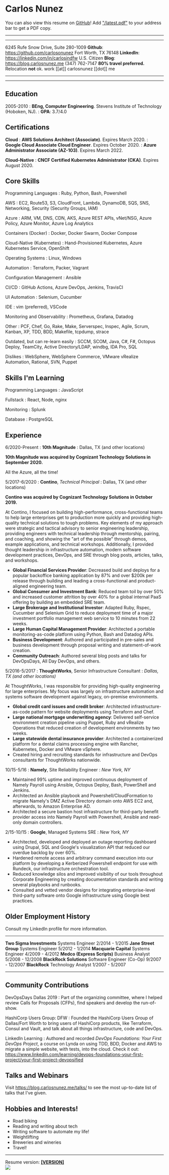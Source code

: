 Carlos Nunez
============

<div class="butterbar">
You can also view this resume on <a href="https://github.com/carlosonunez/resume">GitHub</a>!
Add <a href="latest.pdf">"/latest.pdf"</a> to your address bar to get a PDF copy.
</div>

----

---------------------------------------  ----------------------------------------------------------
6245 Rufe Snow Drive, Suite 280-1009                    **Github**: https://github.com/carlosonunez
Fort Worth, TX 76148                              **LinkedIn**: https://linkedin.com/in/carlosindfw
U.S. Citizen                                                  **Blog**: https://blog.carlosnunez.me
(347) 762-7147                                     **80% travel preferred.** Relocation **not** ok.
work [[at]] carlosnunez [[dot]] me
---------------------------------------  ----------------------------------------------------------

----

Education
---------

2005-2010
:   **BEng, Computer Engineering**. Stevens Institute of Technology (Hoboken, NJ).
:   **GPA**: 3.7/4.0

Certifications
--------------

**Cloud**
: **AWS Solutions Architect (Associate)**. Expires March 2020.
: **Google Cloud Associate Cloud Engineer**. Expires October 2020.
: **Azure Administrator Associate (AZ-103)**. Expires March 2022.

**Cloud-Native**
: **CNCF Certified Kubernetes Administrator (CKA)**. Expires August 2020.

Core Skills
-----------
Programming Languages
: Ruby, Python, Bash, Powershell

AWS
: EC2, Route53, S3, CloudFront, Lambda, DynamoDB, SQS, SNS, Networking, Security (Security Groups, IAM)

Azure
: ARM, VM, DNS, CDN, AKS, Azure REST APIs, vNet/NSG, Azure Policy, Azure Monitor, Azure Log Analytics

Containers (Docker)
: Docker, Docker Swarm, Docker Compose

Cloud-Native (Kubernetes)
: Hand-Provisioned Kubernetes, Azure Kubernetes Service, OpenShift

Operating Systems
: Linux, Windows

Automation
: Terraform, Packer, Vagrant

Configuration Management
: Ansible

CI/CD
: GitHub Actions, Azure DevOps, Jenkins, TravisCI

UI Automation
: Selenium, Cucumber

IDE
: vim (preferred), VSCode

Monitoring and Observability
: Prometheus, Grafana, Datadog

Other
: PCF, Chef, Go, Rake, Make, Serverspec, Inspec, Agile, Scrum, Kanban,
  XP, TDD, BDD, Makefile, tcpdump, strace

Outdated, but can re-learn easily
: SCCM, SCOM, Java, C#, F#, Octopus Deploy, TeamCity, Active Directory/LDAP,
  windbg, IDA Pro, SQL

Dislikes
: WebSphere, WebSphere Commerce, VMware vRealize Automation, Rational, SVN,
  Puppet

Skills I'm Learning
-------------------

Programming Languages
: JavaScript

Fullstack
: React, Node, nginx

Monitoring
: Splunk

Database
: PostgreSQL

Experience
----------

6/2020-Present
: **10th Magnitude**
: Dallas, TX (and other locations)

**10th Magnitude was acquired by Cognizant Technology Solutions in September 2020.**

All the Azure, all the time!

5/2017-6/2020
: **Contino**, _Technical Principal_
: Dallas, TX (and other locations)

**Contino was acquired by Cognizant Technology Solutions in October 2019.**

At Contino, I focused on building high-performance, cross-functional teams to help large enterprises
get to production more quickly and providing high-quality technical solutions to tough problems.
Key elements of my approach were strategic and tactical advisory to senior engineering leadership,
providing engineers with technical leadership through mentorship, pairing, and coaching, and
showing the "art of the possible" through demos, example applications, and technical workshops.
Additionally, I provided thought leadership in infrastructure automation, modern software
development practices, DevOps, and SRE through blog posts, articles, talks, and workshops.

* **Global Financial Services Provider**: Decreased build and deploys for a popular backoffice
banking application by 87% and over $200k per release through building and leading a
cross-functional and product-aligned engineering team.
* **Global Consumer and Investment Bank**: Reduced team toil by over 50% and increased customer
attrition by over 40% for a global internal PaaS offering by building an embedded SRE team. 
* **Large Brokerage and Institutional Investor**: Adapted Ruby, Rspec, Cucumber and Selenium Grid
to reduce deployment time of a major investment portfolio management web service to 10 minutes
from 22 weeks.
* **Large Human Capital Management Provider**: Architected a portable monitoring-as-code platform
using Python, Bash and Datadog APIs.
* **Business Development**: Authored and participated in pre-sales and business development through
proposal writing and statement-of-work creation.
* **Community Outreach**: Authored several blog posts and talks for DevOpsDays, All Day DevOps,
and others.

5/2016-5/2017
: **ThoughtWorks**, Senior Infrastructure Consultant
: _Dallas, TX (and other locations)_

At ThoughtWorks, I was responsible for providing high-quality engineering for large enterprises. My
focus was largely on infrastructure automation and systems software development against legacy,
on-premise environments.

* **Global credit card issues and credit broker**: Architected infrastructure-as-code pattern for
  website deployments using Terraform and Chef.
* **Large national mortgage underwriting agency**: Delivered self-service environment creation
  pipeline using Puppet, Ruby and vRealize Operations that reduced creation of development
  environments by two weeks.
* **Large statewide dental insurance provider**: Architected a containerized platform for a dental
  claims processing engine with Rancher, Kubernetes, Docker and VMware vSphere.
* Created hiring and recruiting standards for infrastructure and DevOps consultants for ThoughtWorks
  nationwide.

10/15-5/16
: **Namely**, Site Reliability Engineer
: _New York, NY_

* Maintained 99% uptime and improved continuous deployment of Namely Payroll using Ansible, Octopus
  Deploy, Bash, PowerShell and Jenkins.
* Architected an Ansible playbook and Powershell/CloudFormation to migrate Namely's DMZ Active
  Directory domain onto AWS EC2 and, afterwards, to Amazon Enterprise AD.
* Architected a secure bastion host infrastructure for third-party benefit provider access into
  Namely Payroll with Powershell, Ansible and read-only domain controllers.

2/15-10/15
: **Google**, Managed Systems SRE
: _New York, NY_

* Architected, developed and deployed an outage reporting dashboard using Drupal, SQL and Google's
  visualization API that reduced our overdue backlog by over 60%.
* Hardened remote access and arbitrary command execution into our platform by developing a
  Kerberized Powershell endpoint for use with Rundeck, our infrastructure orchestration tool.
* Reduced knowledge silos and improved visibility of our tools throughout Corporate Engineering by
  creating documentation standards and writing several playbooks and runbooks.
* Consulted and vetted vendor designs for integrating enterprise-level third-party software onto
  Google infrastructure using Google best practices.

Older Employment History
-------------------------

Consult my LinkedIn profile for more information.

-------------------------   ----------------------------- ---------------------
**Two Sigma Investments**     Systems Engineer                  2/2014 - 1/2015
**Jane Street Group**         Systems Engineer                  5/2012 - 1/2014
**Macquarie Capital**         Systems Engineer                  4/2009 - 4/2012
**Medco (Express Scripts)**   Business Analyst                 5/2008 - 12/2008
**BlackRock Solutions**       Software Engineer (Co-Op)        9/2007 - 12/2007
**BlackRock**                 Technology Analyst                1/2007 - 5/2007
--------------------------  ----------------------------- ---------------------

Community Contributions
--------------------

DevOpsDays Dallas 2019
: Part of the organizing committee, where I helped review Calls for Proposals (CFPs), find speakers
  and develop the run-of-show.

HashiCorp Users Group: DFW
:   Founded the HashiCorp Users Group of Dallas/Fort Worth to bring users of HashiCorp
    products, like Terraform, Consul and Vault, and talk about all things infrastructure, code
    and DevOps.

LinkedIn Learning
:   Authored and recorded _DevOps Foundations: Your First DevOps Project_, a course on Lynda on
    using TDD, BDD, Docker and AWS to migrate a simple website, with tests, into the cloud.
    Check it out:
    <a target="_blank" href='https://www.linkedin.com/learning/devops-foundations-your-first-project/your-first-project-devopsified'>
    https://www.linkedin.com/learning/devops-foundations-your-first-project/your-first-project-devopsified
    </a>

Talks and Webinars
------------------

Visit https://blog.carlosnunez.me/talks/ to see the most up-to-date list of talks that I've given.

Hobbies and Interests!
----------------------

* Road biking
* Reading and writing about tech
* Writing software to automate my life!
* Weightlifting
* Breweries and wineries
* Travel!

----------------------------

<div class="footer">
  Resume version: <strong><a href=[VERSION_URL]>[VERSION]</a></strong>
</div>
<div class="logo">
  <img src="./logo.png">
</div>
